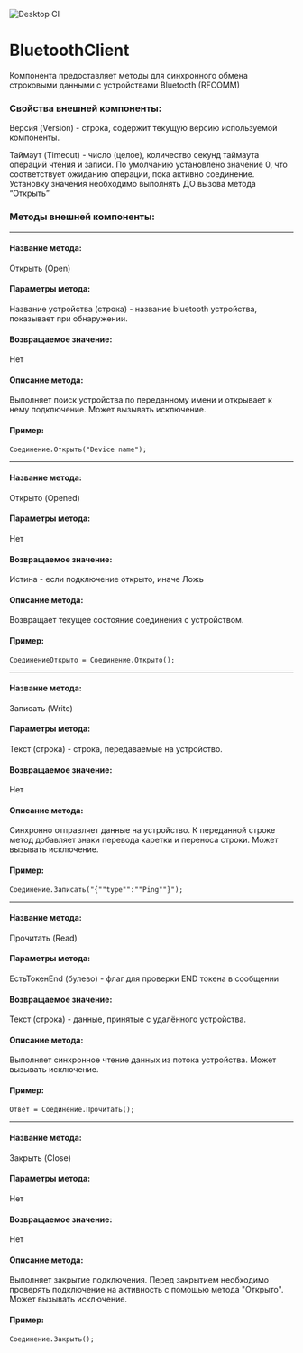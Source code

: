 ![Desktop CI](https://github.com/akpaevj/BluetoothClient/workflows/Desktop%20CI/badge.svg)

# BluetoothClient
Компонента предоставляет методы для синхронного обмена строковыми данными с устройствами Bluetooth (RFCOMM)
### Свойства внешней компоненты:
Версия (Version) - строка, содержит текущую версию используемой компоненты.

Таймаут (Timeout) - число (целое), количество секунд таймаута операций чтения и записи. По умолчанию установлено значение 0, что соответствует ожиданию операции, пока активно соединение. Установку значения необходимо выполнять ДО вызова метода “Открыть”
### Методы внешней компоненты:
-----------
#### Название метода:
Открыть (Open)
#### Параметры метода:
Название устройства (строка) - название bluetooth устройства, показывает при обнаружении.
#### Возвращаемое значение:
Нет
#### Описание метода:
Выполняет поиск устройства по переданному имени и открывает к нему подключение. Может вызывать исключение.
#### Пример:
```
Соединение.Открыть("Device name");
```
-----------
#### Название метода:
Открыто (Opened)
#### Параметры метода:
Нет
#### Возвращаемое значение:
Истина - если подключение открыто, иначе Ложь
#### Описание метода:
Возвращает текущее состояние соединения с устройством.
#### Пример:
```
СоединениеОткрыто = Соединение.Открыто();
```
-----------
#### Название метода:
Записать (Write)
#### Параметры метода:
Текст (строка) - строка, передаваемые на устройство.
#### Возвращаемое значение:
Нет
#### Описание метода:
Синхронно отправляет данные на устройство. К переданной строке метод добавляет знаки перевода каретки и переноса строки.
Может вызывать исключение.
#### Пример:
```
Соединение.Записать("{""type"":""Ping""}");
```
-----------
#### Название метода:
Прочитать (Read)
#### Параметры метода:
ЕстьТокенEnd (булево) - флаг для проверки END токена в сообщении
#### Возвращаемое значение:
Текст (строка) - данные, принятые с удалённого устройства.
#### Описание метода:
Выполняет синхронное чтение данных из потока устройства. Может вызывать исключение.
#### Пример:
```
Ответ = Соединение.Прочитать();
```
-----------
#### Название метода:
Закрыть (Close)
#### Параметры метода:
Нет
#### Возвращаемое значение:
Нет
#### Описание метода:
Выполняет закрытие подключения. Перед закрытием необходимо проверять подключение на активность с помощью метода "Открыто". Может вызывать исключение.
#### Пример:
```
Соединение.Закрыть();
```

